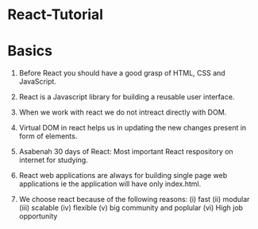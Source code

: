 # React-Tutorial


# Basics
1. Before React you should have a good grasp of HTML, CSS and JavaScript.

2. React is a Javascript library for building a reusable user interface. 

3. When we work with react we do not intreact directly with DOM.

4. Virtual DOM in react helps us in updating the new changes present in form of elements.

5. Asabenah 30 days of React: Most important React respository on internet for studying.

6. React web applications are always for building single page web applications ie the application will have only index.html.

7. We choose react because of the following reasons:
(i) fast
(ii) modular
(iii) scalable
(iv) flexible
(v) big community and poplular
(vi) High job opportunity
